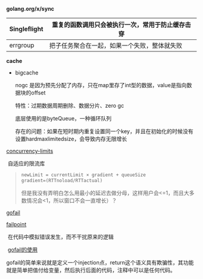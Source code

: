 

**golang.org/x/sync** 

| Singleflight | 重复的函数调用只会被执行一次，常用于防止缓存击穿 |
| ------------ | ------------------------------------------------ |
| errgroup     | 把子任务聚合在一起，如果一个失败，整体就失败     |



**cache**

* bigcache

  nogc 是因为预先分配了内存，只在map里存了int型的数据，value是指向数据块的offset

  特性：过期数据周期删除、数据分片、zero gc

  底层使用的是byteQueue，一种循环队列

  存在的问题：如果在短时期内重复设置同一个key，并且在初始化的时候没有设置hardmaxlimitedsize，会导致内存无限增长


[concurrency-limits](https://github.com/Netflix/concurrency-limits)

​	自适应的限流库

> ```java
> newLimit = currentLimit × gradient + queueSize
> gradient=(RTTnoload/RTTactual)
> ```
>
> 但是我没有弄明白怎么用最小的延迟去做分母，这样用户会<=1，而且大多数情况会<1，所以窗口不会一直增长）？



[gofail](https://github.com/etcd-io/gofail)

[failpoint](https://github.com/pingcap/failpoint)

​	在代码中模拟错误发生，而不干扰原来的逻辑

​	 [gofail的使用 ](https://github.com/lkk2003rty/notes/blob/master/gofail.md)

​		gofail的简单来说就是定义一个injection点，return这个语义具有欺骗性，其功能就是简单把值付给变量，然后执行后面的代码，注释中可以是任何代码。